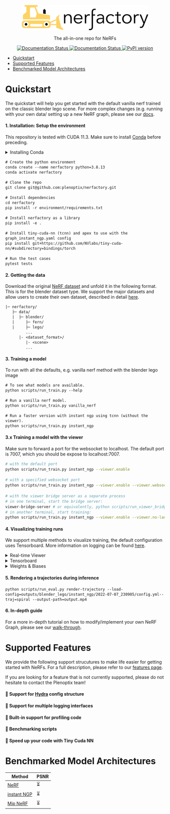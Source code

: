 <p align="center">
    <picture>
    <source media="(prefers-color-scheme: dark)" srcset="docs/_static/imgs/logo-dark.png">
    <source media="(prefers-color-scheme: light)" srcset="docs/_static/imgs/logo.png">
    <img alt="nerfactory" src="docs/_static/imgs/logo.png" width="400">
    </picture>
</p>

<p align="center"> The all-in-one repo for NeRFs </p>

<p align="center">
    <a href='https://plenoptix-nerfactory.readthedocs-hosted.com/en/latest/?badge=latest'>
        <img src='https://readthedocs.com/projects/plenoptix-nerfactory/badge/?version=latest&token=2c5ba6bdd52600523fa8a8513170ae7170fd927a8c9dfbcf7c03af7ede551f96' alt='Documentation Status' />
    </a>
    <!-- TODO: add license and have it point to that -->
    <a href="https://github.com/plenoptix/nerfactory/blob/master/LICENSE">
        <img alt="Documentation Status" src="https://img.shields.io/badge/License-Apache_2.0-blue.svg">
    </a>
    <!-- TODO: add version number badge -->
    <a href="https://badge.fury.io/py/nerfactory"><img src="https://badge.fury.io/py/nerfactory.svg" alt="PyPI version" height="18"></a>
</p>

- [Quickstart](#quickstart)
- [Supported Features](#supported-features)
- [Benchmarked Model Architectures](#benchmarked-model-architectures)

# Quickstart

The quickstart will help you get started with the default vanilla nerf trained on the classic blender lego scene.
For more complex changes (e.g. running with your own data/ setting up a new NeRF graph, please see our [docs](https://plenoptix-nerfactory.readthedocs-hosted.com/en/latest/quickstart/quick_tour.html).

#### 1. Installation: Setup the environment

This repository is tested with CUDA 11.3. Make sure to install [Conda](https://docs.conda.io/en/latest/miniconda.html#linux-installers) before preceding.

<details>
<summary>Installing Conda</summary>

    This step is fairly self-explanatory, but here are the basic steps. You can also find countless tutorials online.

    ```
    cd /path/to/install/miniconda

    mkdir -p miniconda3
    wget https://repo.anaconda.com/miniconda/Miniconda3-latest-Linux-x86_64.sh -O miniconda3/miniconda.sh
    bash miniconda3/miniconda.sh -b -u -p miniconda3
    rm -rf miniconda/miniconda.sh
    ```

</details>

```
# Create the python environment
conda create --name nerfactory python=3.8.13
conda activate nerfactory

# Clone the repo
git clone git@github.com:plenoptix/nerfactory.git

# Install dependencies
cd nerfactory
pip install -r environment/requirements.txt

# Install nerfactory as a library
pip install -e .

# Install tiny-cuda-nn (tcnn) and apex to use with the graph_instant_ngp.yaml config
pip install git+https://github.com/NVlabs/tiny-cuda-nn/#subdirectory=bindings/torch

# Run the test cases
pytest tests
```

#### 2. Getting the data

Download the original [NeRF dataset](https://drive.google.com/drive/folders/128yBriW1IG_3NJ5Rp7APSTZsJqdJdfc1) and unfold it in the following format. This is for the blender dataset type. We support the major datasets and allow users to create their own dataset, described in detail [here](docs/tutorials/data_setup.rst).

```
|─ nerfactory/
   ├─ data/
   |  ├─ blender/
   |     ├─ fern/
   |     ├─ lego/
         ...
      |- <dataset_format>/
         |- <scene>
         ...
```

#### 3. Training a model

To run with all the defaults, e.g. vanilla nerf method with the blender lego image

```
# To see what models are available.
python scripts/run_train.py --help

# Run a vanilla nerf model.
python scripts/run_train.py vanilla_nerf

# Run a faster version with instant ngp using tcnn (without the viewer).
python scripts/run_train.py instant_ngp
```

#### 3.x Training a model with the viewer

Make sure to forward a port for the websocket to localhost. The default port is 7007, which you should be expose to localhost:7007.

```bash
# with the default port
python scripts/run_train.py instant_ngp --viewer.enable

# with a specified websocket port
python scripts/run_train.py instant_ngp --viewer.enable --viewer.websocket-port=7008

# with the viewer bridge server as a separate process
# in one terminal, start the bridge server:
viewer-bridge-server # or equivalently, python scripts/run_viewer_bridge_server.py
# in another terminal, start training:
python scripts/run_train.py instant_ngp --viewer.enable --viewer.no-launch-bridge-server
```

#### 4. Visualizing training runs

We support multiple methods to visualize training, the default configuration uses Tensorboard. More information on logging can be found [here](https://plenoptix-nerfactory.readthedocs-hosted.com/en/latest/tooling/logging.html).

<details>
<summary>Real-time Viewer</summary>

We have developed our own Real-time web viewer, more information can be found [here](https://plenoptix-nerfactory.readthedocs-hosted.com/en/latest/tooling/viewer.html). This viewer runs during training and is designed to work with models that have fast rendering pipelines.

</details>

<details>
<summary>Tensorboard</summary>

If you run everything with the default configuration we log all training curves, test images, and other stats. Once the job is launched, you will be able to track training by launching the tensorboard in `outputs/blender_lego/vanilla_nerf/<timestamp>/<events.tfevents>`.

```bash
tensorboard --logdir outputs
```

</details>

<details>
<summary>Weights & Biases</summary>

We support logging to weights and biases, to enable add the following to the config:

```
logging:
    writer:
        WandbWriter
```

</details>

#### 5. Rendering a trajectories during inference

```
python scripts/run_eval.py render-trajectory --load-config=outputs/blender_lego/instant_ngp/2022-07-07_230905/config.yml--traj=spiral --output-path=output.mp4
```

#### 6. In-depth guide

For a more in-depth tutorial on how to modify/implement your own NeRF Graph, please see our [walk-through](https://plenoptix-nerfactory.readthedocs-hosted.com/en/latest/tutorials/creating_graphs.html).

# Supported Features

We provide the following support strucutures to make life easier for getting started with NeRFs. For a full description, please refer to our [features page](#).

If you are looking for a feature that is not currently supported, please do not hesitate to contact the Plenoptix team!

#### :metal: Support for [Hydra](https://hydra.cc/) config structure

#### :metal: Support for multiple logging interfaces

#### :metal: Built-in support for profiling code

#### :metal: Benchmarking scripts

#### :metal: Speed up your code with Tiny Cuda NN

# Benchmarked Model Architectures

| Method                                                                            | PSNR                     |
| --------------------------------------------------------------------------------- | ------------------------ |
| [NeRF](https://arxiv.org/abs/2003.08934)                                          | :hourglass_flowing_sand: |
| [instant NGP](https://nvlabs.github.io/instant-ngp/assets/mueller2022instant.pdf) | :hourglass_flowing_sand: |
| [Mip NeRF](https://arxiv.org/abs/2103.13415)                                      | :hourglass_flowing_sand: |
